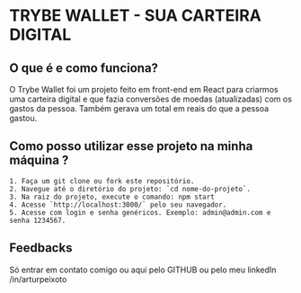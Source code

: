 # TRYBE WALLET - SUA CARTEIRA DIGITAL
## O que é e como funciona?
O Trybe Wallet foi um projeto feito em front-end em React para criarmos uma carteira digital e que fazia conversões de moedas (atualizadas) com os gastos da pessoa. Também gerava um total em reais do que a pessoa gastou.
## Como posso utilizar esse projeto na minha máquina ?

    1. Faça um git clone ou fork este repositório.
    2. Navegue até o diretório do projeto: `cd nome-do-projeto`.
    3. Na raiz do projeto, execute o comando: npm start
    4. Acesse `http://localhost:3000/` pelo seu navegador.
    5. Acesse com login e senha genéricos. Exemplo: admin@admin.com e senha 1234567.
## Feedbacks
Só entrar em contato comigo ou aqui pelo GITHUB ou pelo meu linkedIn /in/arturpeixoto
